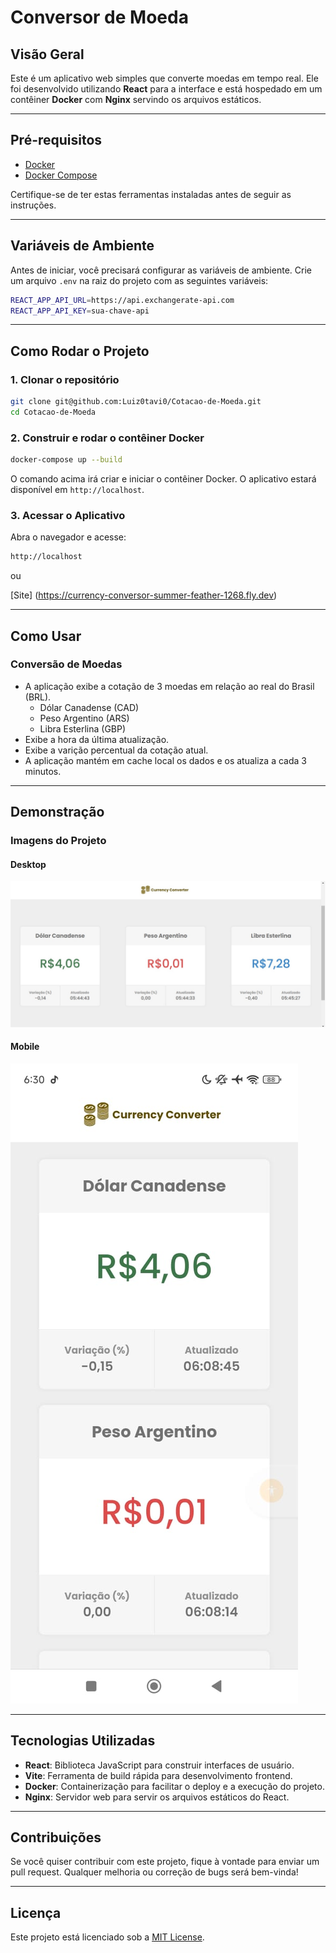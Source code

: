 
# Conversor de Moeda

## Visão Geral

Este é um aplicativo web simples que converte moedas em tempo real. Ele foi desenvolvido utilizando **React** para a interface e está hospedado em um contêiner **Docker** com **Nginx** servindo os arquivos estáticos.

---

## Pré-requisitos

- [Docker](https://docs.docker.com/get-docker/)
- [Docker Compose](https://docs.docker.com/compose/install/)

Certifique-se de ter estas ferramentas instaladas antes de seguir as instruções.

---

## Variáveis de Ambiente

Antes de iniciar, você precisará configurar as variáveis de ambiente. Crie um arquivo `.env` na raiz do projeto com as seguintes variáveis:

```bash
REACT_APP_API_URL=https://api.exchangerate-api.com
REACT_APP_API_KEY=sua-chave-api
```

---

## Como Rodar o Projeto

### 1. Clonar o repositório

```bash
git clone git@github.com:Luiz0tavi0/Cotacao-de-Moeda.git
cd Cotacao-de-Moeda
```

### 2. Construir e rodar o contêiner Docker

```bash
docker-compose up --build
```

O comando acima irá criar e iniciar o contêiner Docker. O aplicativo estará disponível em `http://localhost`.

### 3. Acessar o Aplicativo

Abra o navegador e acesse:

```bash
http://localhost
```

ou

[Site] (<https://currency-conversor-summer-feather-1268.fly.dev>)

---

## Como Usar

### Conversão de Moedas

- A aplicação exibe a cotação de 3 moedas em relação ao real do Brasil (BRL).
  - Dólar Canadense (CAD)
  - Peso Argentino (ARS)
  - Libra Esterlina (GBP)
- Exibe a hora da última atualização.
- Exibe a varição percentual da cotação atual.
- A aplicação mantém em cache local os dados e os atualiza a cada 3 minutos.

---

## Demonstração

### Imagens do Projeto

#### Desktop

[![Tela inicial do conversor in Desktop](./images/desktop.jpeg)](<https://currency-conversor-summer-feather-1268.fly.dev>)

#### Mobile

[![Tela inicial do conversor in Mobile](./images/mobile.jpeg)](<https://currency-conversor-summer-feather-1268.fly.dev>)

---

## Tecnologias Utilizadas

- **React**: Biblioteca JavaScript para construir interfaces de usuário.
- **Vite**: Ferramenta de build rápida para desenvolvimento frontend.
- **Docker**: Containerização para facilitar o deploy e a execução do projeto.
- **Nginx**: Servidor web para servir os arquivos estáticos do React.

---

## Contribuições

Se você quiser contribuir com este projeto, fique à vontade para enviar um pull request. Qualquer melhoria ou correção de bugs será bem-vinda!

---

## Licença

Este projeto está licenciado sob a [MIT License](https://github.com/Luiz0tavi0/-Conversor-de-Moeda-/blob/main/LICENSE).
